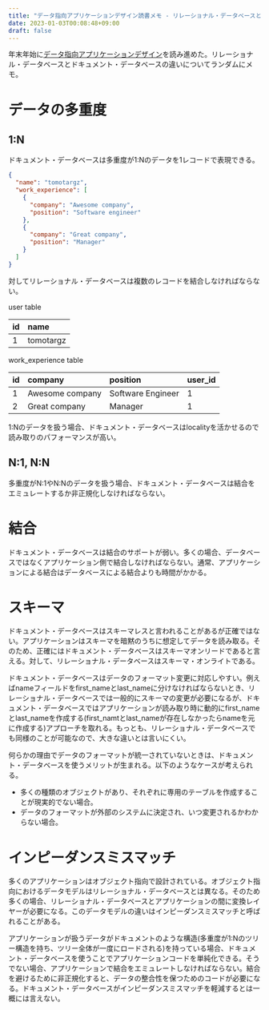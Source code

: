 ```yaml
---
title: "データ指向アプリケーションデザイン読書メモ - リレーショナル・データベースとドキュメント・データベース"
date: 2023-01-03T00:08:48+09:00
draft: false
---
```


年末年始に[データ指向アプリケーションデザイン](https://www.oreilly.co.jp/books/9784873118703/)を読み進めた。リレーショナル・データベースとドキュメント・データベースの違いについてランダムにメモ。

# データの多重度

## 1:N

ドキュメント・データベースは多重度が1:Nのデータを1レコードで表現できる。

```json
{
  "name": "tomotargz",
  "work_experience": [
    {
      "company": "Awesome company",
      "position": "Software engineer"
    },
    {
      "company": "Great company",
      "position": "Manager"
    }
  ]
}
```

対してリレーショナル・データベースは複数のレコードを結合しなければならない。

user table

|id|name|
|:---|:---|
|1|tomotargz|

work_experience table

|id|company|position|user_id|
|:---|:---|:---|:---|
|1|Awesome company|Software Engineer|1|
|2|Great company|Manager|1|

1:Nのデータを扱う場合、ドキュメント・データベースはlocalityを活かせるので読み取りのパフォーマンスが高い。

## N:1, N:N

多重度がN:1やN:Nのデータを扱う場合、ドキュメント・データベースは結合をエミュレートするか非正規化しなければならない。

# 結合

ドキュメント・データベースは結合のサポートが弱い。多くの場合、データベースではなくアプリケーション側で結合しなければならない。通常、アプリケーションによる結合はデータベースによる結合よりも時間がかかる。

# スキーマ

ドキュメント・データベースはスキーマレスと言われることがあるが正確ではない。アプリケーションはスキーマを暗黙のうちに想定してデータを読み取る。そのため、正確にはドキュメント・データベースはスキーマオンリードであると言える。対して、リレーショナル・データベースはスキーマ・オンライトである。

ドキュメント・データベースはデータのフォーマット変更に対応しやすい。例えばnameフィールドをfirst_nameとlast_nameに分けなければならないとき、リレーショナル・データベースでは一般的にスキーマの変更が必要になるが、ドキュメント・データベースではアプリケーションが読み取り時に動的にfirst_nameとlast_nameを作成する(first_namtとlast_nameが存在しなかったらnameを元に作成する)アプローチを取れる。もっとも、リレーショナル・データベースでも同様のことが可能なので、大きな違いとは言いにくい。

何らかの理由でデータのフォーマットが統一されていないときは、ドキュメント・データベースを使うメリットが生まれる。以下のようなケースが考えられる。
* 多くの種類のオブジェクトがあり、それぞれに専用のテーブルを作成することが現実的でない場合。
* データのフォーマットが外部のシステムに決定され、いつ変更されるかわからない場合。

# インピーダンスミスマッチ

多くのアプリケーションはオブジェクト指向で設計されている。オブジェクト指向におけるデータモデルはリレーショナル・データベースとは異なる。そのため多くの場合、リレーショナル・データベースとアプリケーションの間に変換レイヤーが必要になる。このデータモデルの違いはインピーダンスミスマッチと呼ばれることがある。

アプリケーションが扱うデータがドキュメントのような構造(多重度が1:Nのツリー構造を持ち、ツリー全体が一度にロードされる)を持っている場合、ドキュメント・データベースを使うことでアプリケーションコードを単純化できる。そうでない場合、アプリケーションで結合をエミュレートしなければならない。結合を避けるために非正規化すると、データの整合性を保つためのコードが必要になる。ドキュメント・データベースがインピーダンスミスマッチを軽減するとは一概には言えない。
